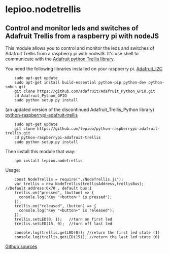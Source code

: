 # lepioo.nodetrellis

## Control and monitor leds and switches of Adafruit Trellis from a raspberry pi with nodeJS

This module allows you to control and monitor the leds and switches of Adafruit Trellis from a raspberry pi with nodeJS.
It's use shell to communicate with the [Adafruit python Trellis library](https://github.com/tdicola/Adafruit_Trellis_Python).

You need the following libraries installed on your raspberry pi.
[Adafruit_I2C](https://github.com/adafruit/Adafruit_Python_GPIO)
```
    sudo apt-get update
    sudo apt-get install build-essential python-pip python-dev python-smbus git
    git clone https://github.com/adafruit/Adafruit_Python_GPIO.git
    cd Adafruit_Python_GPIO
    sudo python setup.py install
```

(an updated version of the discontinued Adafruit_Trellis_Python library)
[python-raspberrypi-adafruit-trellis](https://github.com/lepioo/python-raspberrypi-adafruit-trellis)
```
    sudo apt-get update
    git clone https://github.com/lepioo/python-raspberrypi-adafruit-trellis.git
    cd python-raspberrypi-adafruit-trellis
    sudo python setup.py install
```

Then install this module that way:
```
    npm install lepioo.nodetrellis
```

Usage:
```
    const NodeTrellis = require("./NodeTrellis.js");
    var trellis = new NodeTrellis(trellisAddress,trellisBus); //Default address:0x70 , default bus:1
    trellis.on("pressed", (button) => {
      console.log("Key "+button+" is pressed");
    });
    trellis.on("released", (button) => {
      console.log("Key "+button+" is released");
    });
    trellis.setLED(0, 1);   //turn on first led
    trellis.setLED(15, 0);  //turn off last led

    console.log(trellis.getLED(0)); //return the first led state (1)
    console.log(trellis.getLED(15)); //return the last led state (0)
```

[Github sources](https://github.com/lePioo/NodeTrellis_Raspberry)
